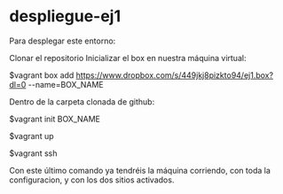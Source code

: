 # despliegue-ej1

Para desplegar este entorno:

Clonar el repositorio
Inicializar el box en nuestra máquina virtual:

$vagrant box add https://www.dropbox.com/s/449jkj8pizkto94/ej1.box?dl=0 --name=BOX_NAME

Dentro de la carpeta clonada de github:

$vagrant init BOX_NAME

$vagrant up

$vagrant ssh

Con este último comando ya tendréis la máquina corriendo, con toda la configuracion, y con los dos sitios activados.
